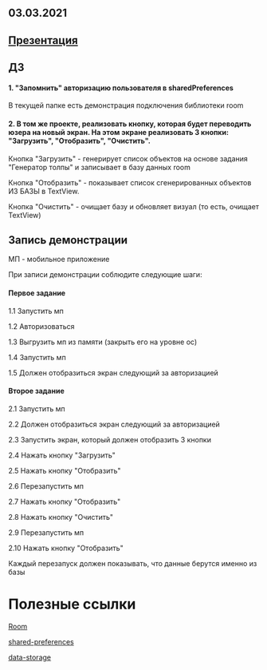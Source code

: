 ## 03.03.2021
## [Презентация](https://docs.google.com/presentation/d/14lfDbD9C38WRklS9icwMh8HZa_zaZ0kKQC_DmIpJBY8/edit?usp=sharing)

## ДЗ

#### 1. "Запомнить" авторизацию пользователя в sharedPreferences

В текущей папке есть демонстрация подключения библиотеки room 

#### 2. В том же проекте, реализовать кнопку, которая будет переводить юзера на новый экран. На этом экране реализовать 3 кнопки: "Загрузить", "Отобразить", "Очистить". 

Кнопка "Загрузить" - генерирует список объектов на основе задания "Генератор толпы" и записывает в базу данных room

Кнопка "Отобразить" - показывает список сгенерированных объектов ИЗ БАЗЫ в TextView. 

Кнопка "Очистить" - очищает базу и обновляет визуал (то есть, очищает TextView)


## Запись демонстрации

МП - мобильное приложение 


При записи демонстрации соблюдите следующие шаги:

#### Первое задание

1.1 Запустить мп

1.2 Авторизоваться

1.3 Выгрузить мп из памяти (закрыть его на уровне ос)

1.4 Запустить мп

1.5 Должен отобразиться экран следующий за авторизацией



#### Второе задание

2.1 Запустить мп

2.2 Должен отобразиться экран следующий за авторизацией

2.3 Запустить экран, который должен отобразить 3 кнопки

2.4 Нажать кнопку "Загрузить"

2.5 Нажать кнопку "Отобразить"

2.6 Перезапустить мп

2.7 Нажать кнопку "Отобразить"

2.8 Нажать кнопку "Очистить"

2.9 Перезапустить мп

2.10 Нажать кнопку "Отобразить"

Каждый перезапуск должен показывать, что данные берутся именно из базы

# Полезные ссылки

[Room](https://developer.android.com/training/data-storage/room)

[shared-preferences](https://developer.android.com/training/data-storage/shared-preferences)

[data-storage](https://developer.android.com/training/data-storage)





